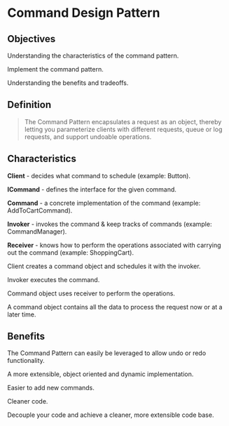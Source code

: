 # Command Design Pattern

## Objectives

Understanding the characteristics of the command pattern.

Implement the command pattern.

Understanding the benefits and tradeoffs.

## Definition

> The Command Pattern encapsulates a request as an object, thereby letting you parameterize clients with different requests, queue or log requests, and support undoable operations.

## Characteristics

**Client** - decides what command to schedule (example: Button).

**ICommand** - defines the interface for the given command.

**Command** - a concrete implementation of the command (example: AddToCartCommand).

**Invoker** - invokes the command & keep tracks of commands (example: CommandManager).

**Receiver** - knows how to perform the operations associated with carrying out the command (example: ShoppingCart).

Client creates a command object and schedules it with the invoker.

Invoker executes the command.

Command object uses receiver to perform the operations.

A command object contains all the data to process the request now or at a later time.

## Benefits

The Command Pattern can easily be leveraged to allow undo or redo functionality.

A more extensible, object oriented and dynamic implementation.

Easier to add new commands.

Cleaner code.

Decouple your code and achieve a cleaner, more extensible code base.
